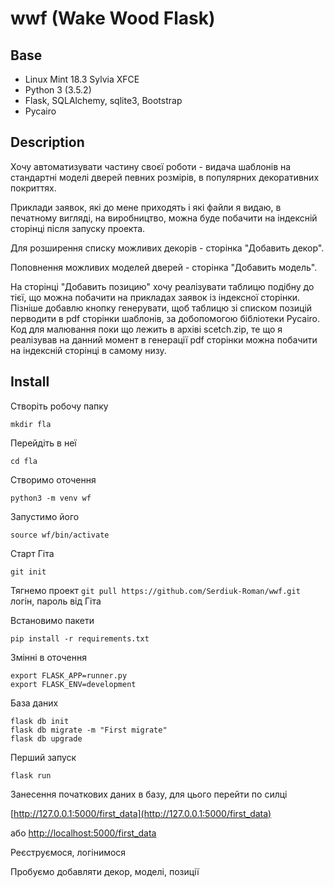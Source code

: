 # wwf (Wake Wood Flask)

## Base

 - Linux Mint 18.3 Sylvia XFCE
 - Python 3 (3.5.2)
 - Flask, SQLAlchemy, sqlite3, Bootstrap
 - Pycairo

 ## Description

Хочу автоматизувати частину своєї роботи - видача шаблонів на стандартні моделі дверей певних розмірів, в популярних декоративних покриттях.

Приклади заявок, які до мене приходять і які файли я видаю, в печатному вигляді, на виробництво, можна буде побачити на індексній сторінці після запуску проекта.

Для розширення списку можливих декорів - сторінка "Добавить декор".

Поповнення можливих моделей дверей - сторінка "Добавить модель".

На сторінці "Добавить позицию" хочу реалізувати таблицю подібну до тієї, що можна побачити на прикладах заявок із індексної сторінки. Пізніше добавлю кнопку генерувати, щоб таблицю зі списком позицій перводити в pdf сторінки шаблонів, за добопомогою бібліотеки Pycairo. Код для малювання поки що лежить в архіві scetch.zip, те що я реалізував на данний момент в генерації pdf сторінки можна побачити на індексній сторінці в самому низу.

## Install

Створіть робочу папку

    mkdir fla

Перейдіть в неї

    cd fla

Створимо оточення

    python3 -m venv wf

Запустимо його

    source wf/bin/activate

Старт Гіта

    git init

Тягнемо проект
`git pull https://github.com/Serdiuk-Roman/wwf.git`
логін, пароль від Гіта

Встановимо пакети

    pip install -r requirements.txt

Змінні в оточення
~~~python3
export FLASK_APP=runner.py
export FLASK_ENV=development
~~~
База даних
~~~python3
flask db init
flask db migrate -m "First migrate"
flask db upgrade
~~~

Перший запуск

    flask run

Занесення початкових даних в базу, для цього перейти по силці

[http://127.0.0.1:5000/first_data](http://127.0.0.1:5000/first_data)

або [http://localhost:5000/first_data](http://localhost:5000/first_data)

Реєструємося, логінимося

Пробуємо добавляти декор, моделі, позиції
